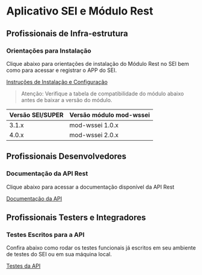 # Aplicativo SEI e Módulo Rest

## Profissionais de Infra-estrutura

### Orientações para Instalação

Clique abaixo para orientações de instalação do Módulo Rest no SEI bem como para acessar e registrar o APP do SEI.

[Instruções de Instalação e Configuração](docs/instalacao.md)

> Atenção: Verifique a tabela de compatibilidade do módulo abaixo antes de baixar a versão do módulo.

| Versão SEI/SUPER | Versão módulo mod-wssei |
| ---                            | ---                                        |
| 3.1.x                        | mod-wssei 1.0.x                  |
| 4.0.x                        | mod-wssei 2.0.x                  |


## Profissionais Desenvolvedores

### Documentação da API Rest

Clique abaixo para acessar a documentação disponível da API Rest 

[Documentação da API](docs/api.md)



## Profissionais Testers e Integradores

### Testes Escritos para a API

Confira abaixo como rodar os testes funcionais já escritos em seu ambiente de testes do SEI ou em sua máquina local.

[Testes da API](testes/README.md)